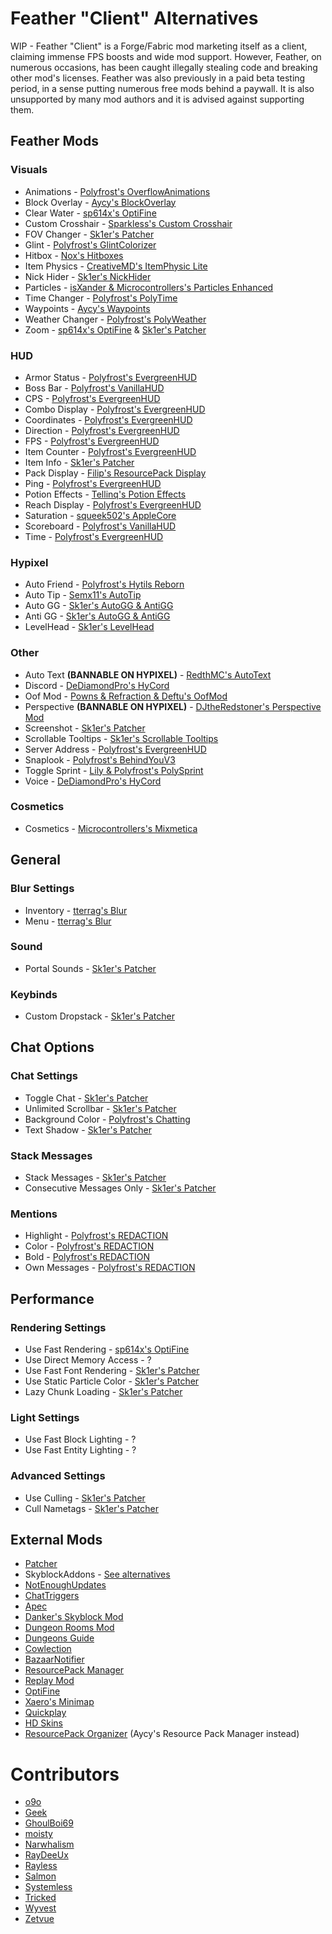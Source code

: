 # Feather "Client" Alternatives

WIP - Feather "Client" is a Forge/Fabric
mod marketing itself as a client, claiming
immense FPS boosts and wide mod support. However,
Feather, on numerous occasions, has been caught illegally
stealing code and breaking other mod's licenses. Feather was
also previously in a paid beta testing period, in a sense putting
numerous free mods behind a paywall. It is also unsupported by many
mod authors and it is advised against supporting them.

## Feather Mods

### Visuals

* Animations - [Polyfrost's OverflowAnimations](https://modrinth.com/mod/animations)
* Block Overlay - [Aycy's BlockOverlay](https://skyclient-files.pages.dev/Block_Overlay_4.0.3.jar)
* Clear Water - [sp614x's OptiFine](https://optifine.net/adloadx?f=preview_OptiFine_1.8.9_HD_U_M6_pre2.jar)
* Custom Crosshair - [Sparkless's Custom Crosshair](https://modrinth.com/mod/custom-crosshair-mod)
* FOV Changer - [Sk1er's Patcher](https://sk1er.club/mods/patcher)
* Glint - [Polyfrost's GlintColorizer](https://modrinth.com/mod/glintcolorizer)
* Hitbox - [Nox's Hitboxes](https://cdn.discordapp.com/attachments/1009757412921708604/1133170184337764372/hitboxes-1.8.9-forge-1.0.0.jar)
* Item Physics - [CreativeMD's ItemPhysic Lite](https://www.curseforge.com/minecraft/mc-mods/itemphysic-lite/files?version=1.8.9)
* Nick Hider - [Sk1er's NickHider](https://sk1er.llc/mods/nick_hider)
* Particles - [isXander & Microcontrollers's Particles Enhanced](https://github.com/MicrocontrollersDev/ParticlesEnhanced/releases/latest)
* Time Changer - [Polyfrost's PolyTime](https://github.com/Polyfrost/PolyTime/releases/latest)
* Waypoints - [Aycy's Waypoints](https://cdn.discordapp.com/attachments/796895966414110751/1060695267197857922/Waypoints_1.0.jar)
* Weather Changer - [Polyfrost's PolyWeather](https://modrinth.com/mod/polyweather)
* Zoom - [sp614x's OptiFine](https://optifine.net/adloadx?f=preview_OptiFine_1.8.9_HD_U_M6_pre2.jar) & [Sk1er's Patcher](https://sk1er.club/mods/patcher)

### HUD

* Armor Status - [Polyfrost's EvergreenHUD](https://modrinth.com/mod/evergreenhud)
* Boss Bar - [Polyfrost's VanillaHUD](https://modrinth.com/mod/vanillahud)
* CPS - [Polyfrost's EvergreenHUD](https://modrinth.com/mod/evergreenhud)
* Combo Display - [Polyfrost's EvergreenHUD](https://modrinth.com/mod/evergreenhud)
* Coordinates - [Polyfrost's EvergreenHUD](https://modrinth.com/mod/evergreenhud)
* Direction - [Polyfrost's EvergreenHUD](https://modrinth.com/mod/evergreenhud)
* FPS - [Polyfrost's EvergreenHUD](https://modrinth.com/mod/evergreenhud)
* Item Counter - [Polyfrost's EvergreenHUD](https://modrinth.com/mod/evergreenhud)
* Item Info - [Sk1er's Patcher](https://www.sk1er.club/mods/patcher)
* Pack Display - [Filip's ResourcePack Display](https://github.com/1fxe/Resource-Pack-Display/releases/latest)
* Ping - [Polyfrost's EvergreenHUD](https://modrinth.com/mod/evergreenhud)
* Potion Effects - [Tellinq's Potion Effects](https://github.com/Tellinq/Potion-Effects/releases/latest)
* Reach Display - [Polyfrost's EvergreenHUD](https://modrinth.com/mod/evergreenhud)
* Saturation - [squeek502's AppleCore](https://www.curseforge.com/minecraft/mc-mods/applecore/files/2530880)
* Scoreboard - [Polyfrost's VanillaHUD](https://modrinth.com/mod/vanillahud)
* Time - [Polyfrost's EvergreenHUD](https://modrinth.com/mod/evergreenhud)

### Hypixel

* Auto Friend - [Polyfrost's Hytils Reborn](https://modrinth.com/mod/hytils)
* Auto Tip - [Semx11's AutoTip](https://autotip.pro/download)
* Auto GG - [Sk1er's AutoGG & AntiGG](https://sk1er.club/mods/autogg)
* Anti GG - [Sk1er's AutoGG & AntiGG](https://sk1er.club/mods/autogg)
* LevelHead - [Sk1er's LevelHead](https://www.sk1er.club/mods/level_head)

### Other

* Auto Text **(BANNABLE ON HYPIXEL)** - [RedthMC's AutoText](https://github.com/RedthMC/AutoText/releases/latest)
* Discord - [DeDiamondPro's HyCord](https://github.com/DeDiamondPro/HyCord/releases/latest)
* Oof Mod - [Powns & Refraction & Deftu's OofMod](https://github.com/Deftu/OofMod/releases/latest)
* Perspective **(BANNABLE ON HYPIXEL)** - [DJtheRedstoner's Perspective Mod](https://github.com/DJtheRedstoner/PerspectiveModv4/releases/latest)
* Screenshot - [Sk1er's Patcher](https://sk1er.club/mods/patcher)
* Scrollable Tooltips - [Sk1er's Scrollable Tooltips](https://www.sk1er.club/mods/text_overflow_scroll)
* Server Address - [Polyfrost's EvergreenHUD](https://modrinth.com/mod/evergreenhud)
* Snaplook - [Polyfrost's BehindYouV3](https://modrinth.com/mod/behindyou)
* Toggle Sprint - [Lily & Polyfrost's PolySprint](https://modrinth.com/mod/polysprint)
* Voice - [DeDiamondPro's HyCord](https://github.com/DeDiamondPro/HyCord/releases/latest)

### Cosmetics

* Cosmetics - [Microcontrollers's Mixmetica](https://modrinth.com/mod/mixmetica)

## General

### Blur Settings

* Inventory - [tterrag's Blur](https://www.curseforge.com/minecraft/mc-mods/blur/files?version=1.8.9)
* Menu - [tterrag's Blur](https://www.curseforge.com/minecraft/mc-mods/blur/files?version=1.8.9)

### Sound

* Portal Sounds - [Sk1er's Patcher](https://sk1er.club/mods/patcher)

### Keybinds

* Custom Dropstack - [Sk1er's Patcher](https://sk1er.club/mods/patcher)

## Chat Options

### Chat Settings

* Toggle Chat - [Sk1er's Patcher](https://sk1er.club/mods/patcher)
* Unlimited Scrollbar - [Sk1er's Patcher](https://sk1er.club/mods/patcher)
* Background Color - [Polyfrost's Chatting](https://modrinth.com/mod/chatting)
* Text Shadow - [Sk1er's Patcher](https://sk1er.club/mods/patcher)

### Stack Messages

* Stack Messages - [Sk1er's Patcher](https://sk1er.club/mods/patcher)
* Consecutive Messages Only - [Sk1er's Patcher](https://sk1er.club/mods/patcher)

### Mentions

* Highlight - [Polyfrost's REDACTION](https://modrinth.com/mod/redaction)
* Color - [Polyfrost's REDACTION](https://modrinth.com/mod/redaction)
* Bold - [Polyfrost's REDACTION](https://modrinth.com/mod/redaction)
* Own Messages - [Polyfrost's REDACTION](https://modrinth.com/mod/redaction)

## Performance

### Rendering Settings

* Use Fast Rendering - [sp614x's OptiFine](https://optifine.net/adloadx?f=preview_OptiFine_1.8.9_HD_U_M6_pre2.jar)
* Use Direct Memory Access - ?
* Use Fast Font Rendering - [Sk1er's Patcher](https://sk1er.club/mods/patcher)
* Use Static Particle Color - [Sk1er's Patcher](https://sk1er.club/mods/patcher)
* Lazy Chunk Loading - [Sk1er's Patcher](https://sk1er.club/mods/patcher)

### Light Settings

* Use Fast Block Lighting - ?
* Use Fast Entity Lighting - ?

### Advanced Settings

* Use Culling - [Sk1er's Patcher](https://sk1er.club/mods/patcher)
* Cull Nametags - [Sk1er's Patcher](https://sk1er.club/mods/patcher)

## External Mods

* [Patcher](https://sk1er.club/mods/patcher)
* SkyblockAddons - [See alternatives](https://alternatives.microcontrollers.dev/1.8.9/skyblockaddons)
* [NotEnoughUpdates](https://skyclient.co/mod/neu)
* [ChatTriggers](https://github.com/ChatTriggers/ChatTriggers/releases/latest)
* [Apec](https://github.com/BananaFructa/Apec/releases/latest)
* [Danker's Skyblock Mod](https://github.com/bowser0000/SkyblockMod/releases/latest)
* [Dungeon Rooms Mod](https://github.com/Quantizr/DungeonRoomsMod/releases/latest)
* [Dungeons Guide](https://github.com/Dungeons-Guide/Skyblock-Dungeons-Guide/releases/latest)
* [Cowlection](https://github.com/cow-mc/Cowlection/releases/latest)
* [BazaarNotifier](https://github.com/symt/BazaarNotifier/releases/latest)
* [ResourcePack Manager](https://skyclient-files.pages.dev/Resource_Pack_Manager_1.2.jar)
* [Replay Mod](https://modrinth.com/mod/replaymod)
* [OptiFine](https://optifine.net)
* [Xaero's Minimap](https://www.curseforge.com/minecraft/mc-mods/xaeros-minimap)
* [Quickplay](https://hypixel.net/threads/forge-quickplay-v2-0-3-quickly-join-games-on-the-network.1317410/)
* [HD Skins](https://www.hdskins.de/)
* [ResourcePack Organizer](https://skyclient-files.pages.dev/Resource_Pack_Manager_1.2.jar) (Aycy's Resource Pack Manager instead)

# Contributors

* [o9o](https://www.youtube.com/@o9omc)
* [Geek](https://github.com/GamingGeek)
* [GhoulBoi69](https://github.com/GhoulBoii)
* [moisty](https://github.com/Mqisty)
* [Narwhalism](https://www.twitch.tv/narwhalswim)
* [RayDeeUx](https://github.com/RayDeeUx)
* [Rayless](https://github.com/UnderscoreRayless)
* [Salmon](https://github.com/Scherso)
* [Systemless](https://github.com/SystemlessDev)
* [Tricked](https://github.com/Tricked-dev)
* [Wyvest](https://github.com/Wyvest)
* [Zetvue](https://zetvue.github.io/)
